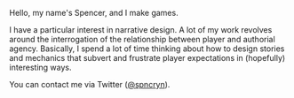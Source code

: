 Hello, my name's Spencer, and I make games. 

I have a particular interest in narrative design. A lot of my work revolves around the interrogation of the relationship between player and authorial agency. Basically, I spend a lot of time thinking about how to design stories and mechanics that subvert and frustrate player expectations in (hopefully) interesting ways.

You can contact me via Twitter ([@spncryn](https://twitter.com/spncryn)).
